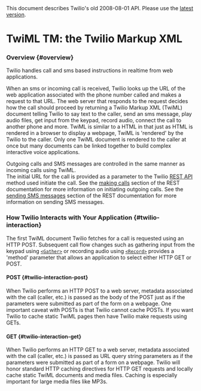 <div id="version-info" class="alert">
    This document describes Twilio's old 2008-08-01 API. Please use the 
    <a href="/docs/api/twiml">latest version</a>.
</div>

# TwiML <span class="docs-tm">TM</span>: the Twilio Markup XML

### Overview {#overview}

Twilio handles call and sms based instructions in realtime from web applications.

When an sms or incoming call is received, Twilio looks up the URL of the web application associated 
with the phone number called and makes a request to that URL. The web server that
responds to the request decides how the call should proceed by returning a Twilio Markup XML (TwiML) 
document telling Twilio to say text to the caller, send an sms message, play audio files, 
get input from the keypad, record audio, connect the call to another phone and more.  TwiML is 
similar to a HTML in that just as HTML is rendered in a browser to display a webpage, 
TwiML is 'rendered' by the Twilio to the caller.  Only one TwiML document is rendered to the caller 
at once but many documents can be linked together to build complex interactive voice applications.  

Outgoing calls and SMS messages are controlled in the same manner as incoming calls using TwiML.  
The initial URL for the call is provided as a parameter to the Twilio [REST API](/docs/api/rest) 
method used initiate the call.  See the [making calls](/docs/api/rest/making_calls)
section of the REST documentation for more information on initiating outgoing calls. 
See the [sending SMS messages](/rest/sending-sms.md) section of the REST documentation for more
information on sending SMS messages.

### How Twilio Interacts with Your Application {#twilio-interaction}

The first TwiML document Twilio fetches for a call is requested using an HTTP POST.  Subsequent call
flow changes such as gathering input from the keypad using 
[`<Gather>`][gather] or recording audio using
[`<Record>`][record] provides a 'method' parameter that
allows an application to select either HTTP GET or POST.

[gather]: /docs/api/2008-08-01/twiml/gather
[record]: /docs/api/2008-08-01/twiml/record

#### POST {#twilio-interaction-post}
When Twilio performs an HTTP POST to a web server, metadata associated with the call (caller, etc.)
is passed as the body of the POST just as if the parameters were submitted as part of the form on
a webpage.  One important caveat with POSTs is that Twilio cannot cache POSTs.  If you want Twilio
to cache static TwiML pages then have Twilio make requests using GETs. 

#### GET {#twilio-interaction-get}
When Twilio performs an HTTP GET to a web server, metadata associated with the call (caller, etc.)
is passed as URL query string parameters as if the parameters were submitted as part of
a form on a webpage.  Twilio will honor standard HTTP caching directives for HTTP GET requests
and locally cache static TwiML documents and media files.  Caching is especially important for
large media files like MP3s. 



